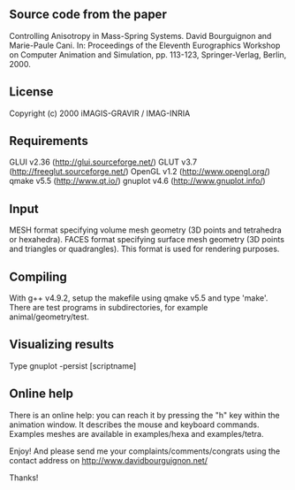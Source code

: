 Source code from the paper
--------------------------
Controlling Anisotropy in Mass-Spring Systems.
David Bourguignon and Marie-Paule Cani.
In: Proceedings of the Eleventh Eurographics Workshop on Computer Animation and Simulation, pp. 113-123, Springer-Verlag, Berlin, 2000.

License
-------
Copyright (c) 2000 iMAGIS-GRAVIR / IMAG-INRIA

Requirements
------------
GLUI v2.36 (http://glui.sourceforge.net/)
GLUT v3.7 (http://freeglut.sourceforge.net/)
OpenGL v1.2 (http://www.opengl.org/)
qmake v5.5 (http://www.qt.io/)
gnuplot v4.6 (http://www.gnuplot.info/)

Input
-----
MESH format specifying volume mesh geometry (3D points and tetrahedra or hexahedra).
FACES format specifying surface mesh geometry (3D points and triangles or quadrangles). This format is used for rendering purposes.

Compiling
---------
With g++ v4.9.2, setup the makefile using qmake v5.5 and type 'make'. There are test programs in subdirectories, for example animal/geometry/test.

Visualizing results
-----------------
Type gnuplot -persist [scriptname]

Online help
-----------
There is an online help: you can reach it by pressing the "h" key within the animation window. It describes the mouse and keyboard commands. Examples meshes are available in examples/hexa and examples/tetra.

Enjoy! And please send me your complaints/comments/congrats using the contact address on http://www.davidbourguignon.net/

Thanks!
